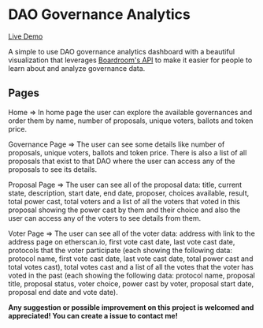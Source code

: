 # DAO Governance Analytics

[Live Demo](https://dao-governance-analytics.vercel.app/)

A simple to use DAO governance analytics dashboard with a beautiful visualization that leverages [Boardroom's API](https://www.boardroom.info/) to make it easier for people to learn about and analyze governance data.

## Pages

Home => In home page the user can explore the available governances and order them by name, number of proposals, unique voters, ballots and token price.

Governance Page => The user can see some details like number of proposals, unique voters, ballots and token price. There is also a list of all proposals that exist to that DAO where the user can access any of the proposals to see its details.

Proposal Page => The user can see all of the proposal data: title, current state, description, start date, end date, proposer, choices available, result, total power cast, total voters and a list of all the voters that voted in this proposal showing the power cast by them and their choice and also the user can access any of the voters to see details from them.

Voter Page => The user can see all of the voter data: address with link to the address page on etherscan.io, first vote cast date, last vote cast date, protocols that the voter participate (each showing the following data: protocol name, first vote cast date, last vote cast date, total power cast and total votes cast), total votes cast and a list of all the votes that the voter has voted in the past (each showing the following data: protocol name, proposal title, proposal status, voter choice, power cast by voter, proposal start date, proposal end date and vote date).

**Any suggestion or possible improvement on this project is welcomed and appreciated! You can create a issue to contact me!**
